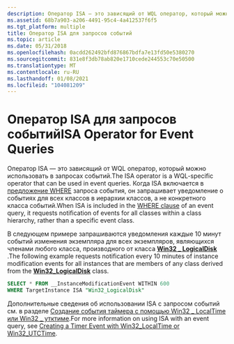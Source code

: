 ```yaml
---
description: Оператор ISA — это зависящий от WQL оператор, который можно использовать в запросах событий. Когда ISA включается в предложение WHERE запроса события, он запрашивает уведомление о событиях для всех классов в иерархии классов, а не конкретного класса событий.
ms.assetid: 68b7a903-a206-4491-95c4-4a412537f6f5
ms.tgt_platform: multiple
title: Оператор ISA для запросов событий
ms.topic: article
ms.date: 05/31/2018
ms.openlocfilehash: 0acdd262492bfd876867bdfa7e13fd50e5380270
ms.sourcegitcommit: 831e8f3db78ab820e1710cede244553c70e50500
ms.translationtype: MT
ms.contentlocale: ru-RU
ms.lasthandoff: 01/08/2021
ms.locfileid: "104081209"
---
```

# <a name="isa-operator-for-event-queries"></a><span data-ttu-id="97b05-104">Оператор ISA для запросов событий</span><span class="sxs-lookup"><span data-stu-id="97b05-104">ISA Operator for Event Queries</span></span>

<span data-ttu-id="97b05-105">Оператор ISA — это зависящий от WQL оператор, который можно использовать в запросах событий.</span><span class="sxs-lookup"><span data-stu-id="97b05-105">The ISA operator is a WQL-specific operator that can be used in event queries.</span></span> <span data-ttu-id="97b05-106">Когда ISA включается в [предложение WHERE](where-clause.md) запроса события, он запрашивает уведомление о событиях для всех классов в иерархии классов, а не конкретного класса событий.</span><span class="sxs-lookup"><span data-stu-id="97b05-106">When ISA is included in the [WHERE clause](where-clause.md) of an event query, it requests notification of events for all classes within a class hierarchy, rather than a specific event class.</span></span>

<span data-ttu-id="97b05-107">В следующем примере запрашиваются уведомления каждые 10 минут событий изменения экземпляра для всех экземпляров, являющихся членами любого класса, производного от класса [**Win32 \_ LogicalDisk**](/windows/desktop/CIMWin32Prov/win32-logicaldisk) .</span><span class="sxs-lookup"><span data-stu-id="97b05-107">The following example requests notification every 10 minutes of instance modification events for all instances that are members of any class derived from the [**Win32\_LogicalDisk**](/windows/desktop/CIMWin32Prov/win32-logicaldisk) class.</span></span>


```sql
SELECT * FROM __InstanceModificationEvent WITHIN 600
WHERE TargetInstance ISA "Win32_LogicalDisk"
```



<span data-ttu-id="97b05-108">Дополнительные сведения об использовании ISA с запросом событий см. в разделе [Создание события таймера с помощью Win32 \_ LocalTime или Win32 \_ утктиме](./creating-a-timer-event-with-win32-localtime-or-win32-utctime.md).</span><span class="sxs-lookup"><span data-stu-id="97b05-108">For more information on using ISA with an event query, see [Creating a Timer Event with Win32\_LocalTime or Win32\_UTCTime](./creating-a-timer-event-with-win32-localtime-or-win32-utctime.md).</span></span>

 

 
